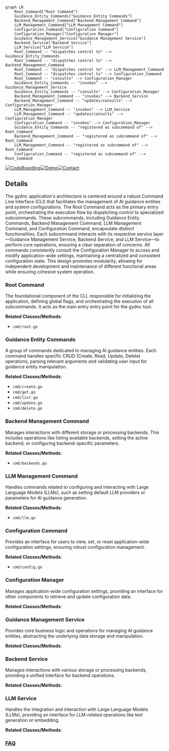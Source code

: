 ```mermaid
graph LR
    Root_Command["Root Command"]
    Guidance_Entity_Commands["Guidance Entity Commands"]
    Backend_Management_Command["Backend Management Command"]
    LLM_Management_Command["LLM Management Command"]
    Configuration_Command["Configuration Command"]
    Configuration_Manager["Configuration Manager"]
    Guidance_Management_Service["Guidance Management Service"]
    Backend_Service["Backend Service"]
    LLM_Service["LLM Service"]
    Root_Command -- "dispatches control to" --> Guidance_Entity_Commands
    Root_Command -- "dispatches control to" --> Backend_Management_Command
    Root_Command -- "dispatches control to" --> LLM_Management_Command
    Root_Command -- "dispatches control to" --> Configuration_Command
    Root_Command -- "consults" --> Configuration_Manager
    Guidance_Entity_Commands -- "invokes" --> Guidance_Management_Service
    Guidance_Entity_Commands -- "consults" --> Configuration_Manager
    Backend_Management_Command -- "invokes" --> Backend_Service
    Backend_Management_Command -- "updates/consults" --> Configuration_Manager
    LLM_Management_Command -- "invokes" --> LLM_Service
    LLM_Management_Command -- "updates/consults" --> Configuration_Manager
    Configuration_Command -- "invokes" --> Configuration_Manager
    Guidance_Entity_Commands -- "registered as subcommand of" --> Root_Command
    Backend_Management_Command -- "registered as subcommand of" --> Root_Command
    LLM_Management_Command -- "registered as subcommand of" --> Root_Command
    Configuration_Command -- "registered as subcommand of" --> Root_Command
```

[![CodeBoarding](https://img.shields.io/badge/Generated%20by-CodeBoarding-9cf?style=flat-square)](https://github.com/CodeBoarding/GeneratedOnBoardings)[![Demo](https://img.shields.io/badge/Try%20our-Demo-blue?style=flat-square)](https://www.codeboarding.org/demo)[![Contact](https://img.shields.io/badge/Contact%20us%20-%20contact@codeboarding.org-lightgrey?style=flat-square)](mailto:contact@codeboarding.org)

## Details

The gydnc application's architecture is centered around a robust Command Line Interface (CLI) that facilitates the management of AI guidance entities and system configurations. The Root Command acts as the primary entry point, orchestrating the execution flow by dispatching control to specialized subcommands. These subcommands, including Guidance Entity Commands, Backend Management Command, LLM Management Command, and Configuration Command, encapsulate distinct functionalities. Each subcommand interacts with its respective service layer—Guidance Management Service, Backend Service, and LLM Service—to perform core operations, ensuring a clear separation of concerns. All commands consistently consult the Configuration Manager to access and modify application-wide settings, maintaining a centralized and consistent configuration state. This design promotes modularity, allowing for independent development and maintenance of different functional areas while ensuring cohesive system operation.

### Root Command
The foundational component of the CLI, responsible for initializing the application, defining global flags, and orchestrating the execution of all subcommands. It acts as the main entry entry point for the gydnc tool.


**Related Classes/Methods**:

- `cmd/root.go`


### Guidance Entity Commands
A group of commands dedicated to managing AI guidance entities. Each command handles specific CRUD (Create, Read, Update, Delete) operations, parsing relevant arguments and validating user input for guidance entity manipulation.


**Related Classes/Methods**:

- `cmd/create.go`
- `cmd/get.go`
- `cmd/list.go`
- `cmd/update.go`
- `cmd/delete.go`


### Backend Management Command
Manages interactions with different storage or processing backends. This includes operations like listing available backends, setting the active backend, or configuring backend-specific parameters.


**Related Classes/Methods**:

- `cmd/backends.go`


### LLM Management Command
Handles commands related to configuring and interacting with Large Language Models (LLMs), such as setting default LLM providers or parameters for AI guidance generation.


**Related Classes/Methods**:

- `cmd/llm.go`


### Configuration Command
Provides an interface for users to view, set, or reset application-wide configuration settings, ensuring robust configuration management.


**Related Classes/Methods**:

- `cmd/config.go`


### Configuration Manager
Manages application-wide configuration settings, providing an interface for other components to retrieve and update configuration data.


**Related Classes/Methods**:



### Guidance Management Service
Provides core business logic and operations for managing AI guidance entities, abstracting the underlying data storage and manipulation.


**Related Classes/Methods**:



### Backend Service
Manages interactions with various storage or processing backends, providing a unified interface for backend operations.


**Related Classes/Methods**:



### LLM Service
Handles the integration and interaction with Large Language Models (LLMs), providing an interface for LLM-related operations like text generation or embedding.


**Related Classes/Methods**:





### [FAQ](https://github.com/CodeBoarding/GeneratedOnBoardings/tree/main?tab=readme-ov-file#faq)